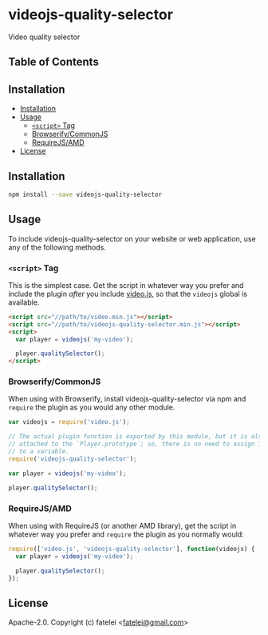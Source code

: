 # videojs-quality-selector

Video quality selector

## Table of Contents

<!-- START doctoc generated TOC please keep comment here to allow auto update -->
<!-- DON'T EDIT THIS SECTION, INSTEAD RE-RUN doctoc TO UPDATE -->
## Installation

- [Installation](#installation)
- [Usage](#usage)
  - [`<script>` Tag](#script-tag)
  - [Browserify/CommonJS](#browserifycommonjs)
  - [RequireJS/AMD](#requirejsamd)
- [License](#license)

<!-- END doctoc generated TOC please keep comment here to allow auto update -->
## Installation

```sh
npm install --save videojs-quality-selector
```

## Usage

To include videojs-quality-selector on your website or web application, use any of the following methods.

### `<script>` Tag

This is the simplest case. Get the script in whatever way you prefer and include the plugin _after_ you include [video.js][videojs], so that the `videojs` global is available.

```html
<script src="//path/to/video.min.js"></script>
<script src="//path/to/videojs-quality-selector.min.js"></script>
<script>
  var player = videojs('my-video');

  player.qualitySelector();
</script>
```

### Browserify/CommonJS

When using with Browserify, install videojs-quality-selector via npm and `require` the plugin as you would any other module.

```js
var videojs = require('video.js');

// The actual plugin function is exported by this module, but it is also
// attached to the `Player.prototype`; so, there is no need to assign it
// to a variable.
require('videojs-quality-selector');

var player = videojs('my-video');

player.qualitySelector();
```

### RequireJS/AMD

When using with RequireJS (or another AMD library), get the script in whatever way you prefer and `require` the plugin as you normally would:

```js
require(['video.js', 'videojs-quality-selector'], function(videojs) {
  var player = videojs('my-video');

  player.qualitySelector();
});
```

## License

Apache-2.0. Copyright (c) fatelei &lt;fatelei@gmail.com&gt;


[videojs]: http://videojs.com/
